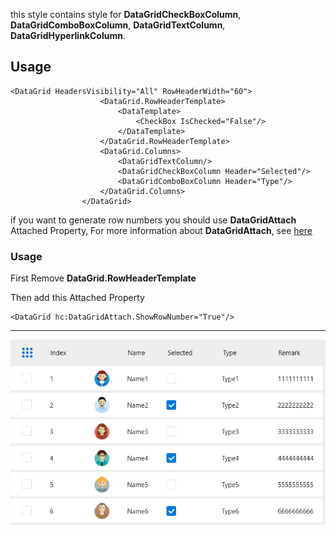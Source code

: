 this style contains style for **DataGridCheckBoxColumn**, **DataGridComboBoxColumn**, **DataGridTextColumn**, **DataGridHyperlinkColumn**.
## Usage
```
<DataGrid HeadersVisibility="All" RowHeaderWidth="60">
                    <DataGrid.RowHeaderTemplate>
                        <DataTemplate>
                            <CheckBox IsChecked="False"/>
                        </DataTemplate>
                    </DataGrid.RowHeaderTemplate>
                    <DataGrid.Columns>
                        <DataGridTextColumn/>                       
                        <DataGridCheckBoxColumn Header="Selected"/>
                        <DataGridComboBoxColumn Header="Type"/>
                    </DataGrid.Columns>
                </DataGrid>
```
if you want to generate row numbers you should use **DataGridAttach** Attached Property, For more information about **DataGridAttach**, see [here](DataGridAttach-Attach)

### Usage
First Remove **DataGrid.RowHeaderTemplate**

Then add this Attached Property
```
<DataGrid hc:DataGridAttach.ShowRowNumber="True"/>
```

***

![](https://github.com/HandyOrg/HandyOrgResource/blob/master/HandyControl/Resources/DataGrid.png)